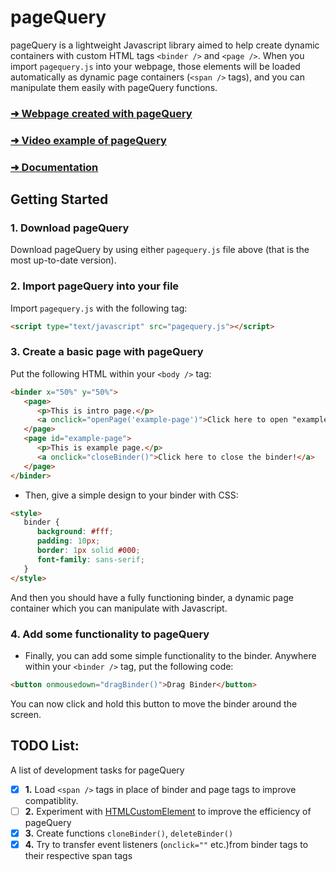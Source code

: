 # pageQuery
pageQuery is a lightweight Javascript library aimed to help create dynamic containers with custom HTML tags `<binder />` and `<page />`. When you import `pagequery.js` into your webpage, those elements will be loaded automatically as dynamic page containers (`<span />` tags), and you can manipulate them easily with pageQuery functions.

### [➜ Webpage created with pageQuery](https://jagorak.github.io/pagequery)
### [➜ Video example of pageQuery](https://www.youtube.com/watch?v=WKCQJrdRDPM)
### [➜ Documentation](https://github.com/Jagorak/pageQuery/blob/main/documentation.md)

## Getting Started

### 1. Download pageQuery
Download pageQuery by using either `pagequery.js` file above (that is the most up-to-date version).

### 2. Import pageQuery into your file
Import `pagequery.js` with the following tag:
```HTML
<script type="text/javascript" src="pagequery.js"></script>
```

### 3. Create a basic page with pageQuery
Put the following HTML within your `<body />` tag:
```HTML
<binder x="50%" y="50%">
   <page>
      <p>This is intro page.</p>
      <a onclick="openPage('example-page')">Click here to open "example-page!"</a>
   </page>
   <page id="example-page">
      <p>This is example page.</p>
      <a onclick="closeBinder()">Click here to close the binder!</a>
   </page>
</binder>
```
- Then, give a simple design to your binder with CSS:
```HTML
<style>
   binder {
      background: #fff;
      padding: 10px;
      border: 1px solid #000;
      font-family: sans-serif;
   }
</style>
```
And then you should have a fully functioning binder, a dynamic page container which you can manipulate with Javascript.

### 4. Add some functionality to pageQuery
- Finally, you can add some simple functionality to the binder. Anywhere within your `<binder />` tag, put the following code:
```HTML
<button onmousedown="dragBinder()">Drag Binder</button>
```
You can now click and hold this button to move the binder around the screen.

## TODO List:
A list of development tasks for pageQuery

- [x] __1.__ Load `<span />` tags in place of binder and page tags to improve compatiblity.
- [ ] __2.__ Experiment with [HTMLCustomElement](https://developer.mozilla.org/en-US/docs/Web/API/Web_components/Using_custom_elements) to improve the efficiency of pageQuery
- [x] __3.__ Create functions `cloneBinder()`, `deleteBinder()`
- [x] __4.__ Try to transfer event listeners (`onclick=""` etc.)from binder tags to their respective span tags
